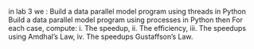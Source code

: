 in lab 3 we :
Build a data parallel model program using threads in Python
Build a data parallel model program using processes in Python
then For each case, compute:
i. The speedup,
ii. The efficiency,
iii. The speedups using Amdhal’s Law,
iv. The speedups Gustaffson’s Law.
